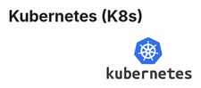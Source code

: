 # Kubernetes (K8s)

<p align="center">
<img src="../assets/kubernetes_logo.png" width=30% height=10%>
</p>